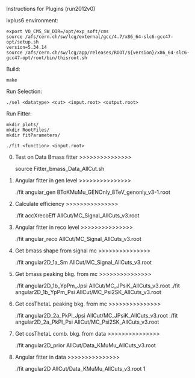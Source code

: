 Instructions for Plugins (run2012v0)

lxplus6 environment:   
	
	export VO_CMS_SW_DIR=/opt/exp_soft/cms
	source /afs/cern.ch/sw/lcg/external/gcc/4.7/x86_64-slc6-gcc47-opt/setup.sh
	version=5.34.14
	source /afs/cern.ch/sw/lcg/app/releases/ROOT/${version}/x86_64-slc6-gcc47-opt/root/bin/thisroot.sh

Build:
	
	make

Run Selection:
	
	./sel <datatype> <cut> <input.root> <output.root>

Run Fitter:
	
	mkdir plots/
	mkdir RootFiles/
	mkdir fitParameters/
	
	./fit <function> <input.root>

0. Test on Data Bmass fitter            >>>>>>>>>>>>>>>
   
	source Fitter_bmass_Data_AllCut.sh

1. Angular fitter in gen level          >>>>>>>>>>>>>>>
   
	./fit angular_gen BToKMuMu_GENOnly_8TeV_genonly_v3-1.root

2. Calculate efficiency                 >>>>>>>>>>>>>>>
   
	./fit accXrecoEff AllCut/MC_Signal_AllCuts_v3.root

3. Angular fitter in reco level         >>>>>>>>>>>>>>>

   ./fit angular_reco AllCut/MC_Signal_AllCuts_v3.root

4. Get bmass shape from signal mc       >>>>>>>>>>>>>>>

   ./fit angular2D_1a_Sm AllCut/MC_Signal_AllCuts_v3.root

5. Get bmass peaking bkg. from mc       >>>>>>>>>>>>>>>

   ./fit angular2D_1b_YpPm_Jpsi AllCut/MC_JPsiK_AllCuts_v3.root
   ./fit angular2D_1b_YpPm_Psi AllCut/MC_Psi2SK_AllCuts_v3.root

6. Get cosThetaL peaking bkg. from mc   >>>>>>>>>>>>>>>

   ./fit angular2D_2a_PkPl_Jpsi AllCut/MC_JPsiK_AllCuts_v3.root
   ./fit angular2D_2a_PkPl_Psi AllCut/MC_Psi2SK_AllCuts_v3.root

7. Get cosThetaL comb. bkg. from data   >>>>>>>>>>>>>>>

   ./fit angular2D_prior AllCut/Data_KMuMu_AllCuts_v3.root

8. Angular fitter in data               >>>>>>>>>>>>>>>

   ./fit angular2D AllCut/Data_KMuMu_AllCuts_v3.root 1




